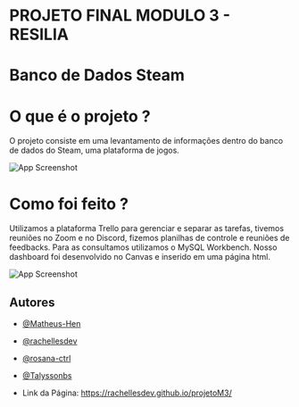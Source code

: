 
# PROJETO FINAL MODULO 3 - RESILIA

# Banco de Dados Steam

# O que é o projeto ?

O projeto consiste em uma levantamento de informações dentro do banco de dados do Steam, uma plataforma de jogos.

![App Screenshot](https://image.api.playstation.com/vulcan/ap/rnd/202009/1710/cg4NptGK2ie69Z7HDYA9any2.jpg)

# Como foi feito ?

Utilizamos a plataforma Trello para gerenciar e separar as tarefas, tivemos reuniões no Zoom e no Discord, fizemos planilhas de controle e reuniões de feedbacks.
Para as consultamos utilizamos o MySQL Workbench.
Nosso dashboard foi desenvolvido no Canvas e inserido em uma página html.

![App Screenshot](https://play-lh.googleusercontent.com/p7rx-TDw8mSXmnN5oreMbOrC6FTumoRsnz8rDxUHL6-7xYtLlzcyj1GS8UKyBx5eJg)


## Autores

- [@Matheus-Hen](https://github.com/Matheus-Hen)

- [@rachellesdev](https://github.com/rachellesdev)

- [@rosana-ctrl](https://github.com/rosana-ctrl)

- [@Talyssonbs](https://github.com/Talyssonbs)

- Link da Página: https://rachellesdev.github.io/projetoM3/
